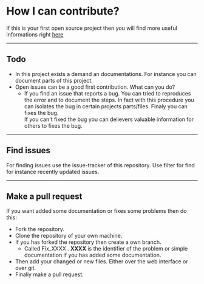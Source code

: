 # How I can contribute?

If this is your first open source project then you will find more useful informations right [here](https://github.com/collections/choosing-projects)

---

## Todo

* In this project exists a demand an documentations. For instance you can document parts of this project. 
* Open issues can be a good first contribution. What can you do?
    * If you find an issue that reports a bug. You can tried to reproduces the error and to document the steps.
      In fact with this procedure you can isolates the bug in certain projects parts/files. Finaly you can fixes the bug.  
      If you can't fixed the bug you can delievers valuable information for others to fixes the bug.

---

## Find issues

For finding issues use the issue-tracker of this repository. Use filter for find for instance recently updated issues.  

---

## Make a pull request

If you want added some documentation or fixes some problems then do this:
  * Fork the repository.
  * Clone the repository of your own machine.
  * If you has forked the repository then create a own branch. 
    * Called Fix_XXXX . **XXXX** is the identifier of the problem or simple documentation if you has added some 
      documentation.
  * Then add your changed or new files. Either over the web interface or over git.
  * Finaliy make a pull request. 
